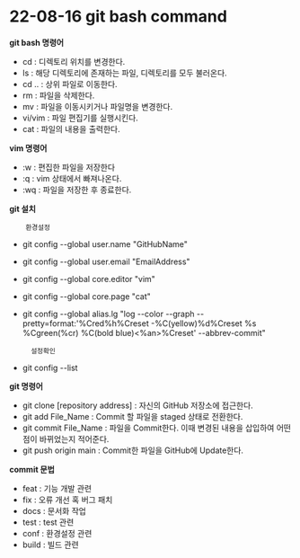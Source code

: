 <h1> 22-08-16 git bash command </h1> 


<b> git bash 명령어 </b>

- cd : 디렉토리 위치를 변경한다. 
- ls : 해당 디렉토리에 존재하는 파일, 디렉토리를 모두 불러온다.
- cd .. : 상위 파일로 이동한다.
- rm : 파일을 삭제한다.
- mv : 파일을 이동시키거나 파일명을 변경한다.
- vi/vim : 파일 편집기를 실행시킨다.
- cat : 파일의 내용을 출력한다.

<b> vim 명령어 </b>
- :w : 편집한 파일을 저장한다
- :q : vim 상태에서 빠져나온다.
- :wq : 파일을 저장한 후 종료한다.

<b> git 설치 </b>

		환경설정
- git config --global user.name "GitHubName"
- git config --global user.email "EmailAddress"
- git config --global core.editor "vim"
- git config --global core.page "cat"


- git config --global alias.lg "log --color --graph --
pretty=format:'%Cred%h%Creset -%C(yellow)%d%Creset %s %Cgreen(%cr)
%C(bold blue)<%an>%Creset' --abbrev-commit"

		설정확인
- git config --list 

<b> git 명령어 </b>

- git clone [repository address] : 자신의 GitHub 저장소에 접근한다.
- git add File_Name : Commit 할 파일을 staged 상태로 전환한다.
- git commit File_Name : 파일을 Commit한다. 이때 변경된 내용을 삽입하여
			 어떤 점이 바뀌었는지 적어준다.
- git push origin main : Commit한 파일을 GitHub에 Update한다.


<b> commit 문법 </b>
- feat : 기능 개발 관련
- fix : 오류 개선 혹 버그 패치
- docs : 문서화 작업
- test : test 관련
- conf : 환경설정 관련
- build : 빌드 관련


